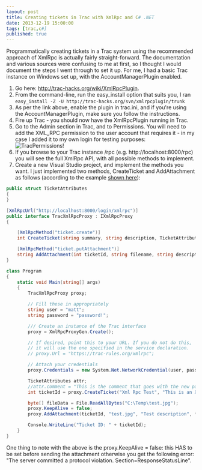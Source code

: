 ```yaml
---
layout: post
title: Creating tickets in Trac with XmlRpc and C# .NET
date: 2013-12-19 15:00:00
tags: [trac,c#]
published: true
---
```


Programmatically creating tickets in a Trac system using the recommended approach of XmlRpc is actually fairly straight-forward. The documentation and various sources were confusing to me at first, so I thought I would document the steps I went through to set it up. For me, I had a basic Trac instance on Windows set up, with the AccountManagerPlugin enabled.

1. Go here: http://trac-hacks.org/wiki/XmlRpcPlugin.
2. From the command-line, run the easy_install option that suits you, I ran `easy_install -Z -U http://trac-hacks.org/svn/xmlrpcplugin/trunk`
3. As per the link above, enable the plugin in trac.ini, and if you're using the AccountManagerPlugin, make sure you follow the instructions.
4. Fire up Trac - you should now have the XmlRpcPlugin running in Trac.
5. Go to the Admin section in Trac, and to Permissions. You will need to add the XML_RPC permission to the user account that requires it - in my case I added it to my own login for testing purposes:
	![TracPermissions!](../assets/img/2013/TracPermissions.png "TracPermissions.png")
6. If you browse to your Trac instance /rpc (e.g. http://localhost:8000/rpc) you will see the full XmlRpc API, with all possible methods to implement.
7. Create a new Visual Studio project, and implement the methods you want. I just implemented two methods, CreateTicket and AddAttachment as follows (according to the example [shown here](http://trac-hacks.org/wiki/XmlRpcPlugin/DotNet)):

```csharp
public struct TicketAttributes
{
}

[XmlRpcUrl("http://localhost:8000/login/xmlrpc")]
public interface TracXmlRpcProxy : IXmlRpcProxy
{

    [XmlRpcMethod("ticket.create")]
    int CreateTicket(string summary, string description, TicketAttributes attributes, bool notify, DateTime when);

    [XmlRpcMethod("ticket.putAttachment")]
    string AddAttachment(int ticketId, string filename, string description, byte[] data, bool replace = true);
}

class Program
{
    static void Main(string[] args)
    {
        TracXmlRpcProxy proxy;

        // Fill these in appropriately
        string user = "matt";
        string password = "password!";

        /// Create an instance of the Trac interface
        proxy = XmlRpcProxyGen.Create();

        // If desired, point this to your URL. If you do not do this,
        // it will use the one specified in the service declaration.
        // proxy.Url = "https://trac-rules.org/xmlrpc";

        // Attach your credentials
        proxy.Credentials = new System.Net.NetworkCredential(user, password);

        TicketAttributes attr;
        //attr.comment = "This is the comment that goes with the new page";
        int ticketId = proxy.CreateTicket("Xml Rpc Test", "This is an XML RPC Test", attr, false, DateTime.Now);

        byte[] fileData = File.ReadAllBytes("C:\Temp\test.jpg");
        proxy.KeepAlive = false;
        proxy.AddAttachment(ticketId, "test.jpg", "Test description", fileData, true);

        Console.WriteLine("Ticket ID: " + ticketId);
    }
}
```
	
One thing to note with the above is the proxy.KeepAlive = false: this HAS to be set before sending the attachment otherwise you get the following error: "The server committed a protocol violation. Section=ResponseStatusLine".